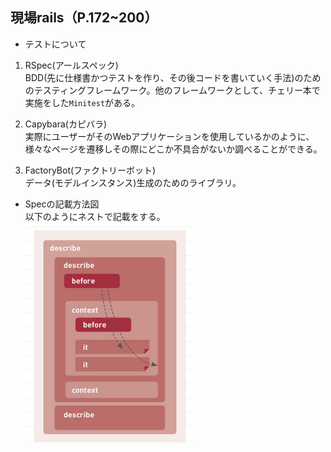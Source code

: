 ## 現場rails（P.172~200）
- テストについて  
1. RSpec(アールスペック)  
BDD(先に仕様書かつテストを作り、その後コードを書いていく手法)のためのテスティングフレームワーク。他のフレームワークとして、チェリー本で実施をした`Minitest`がある。  

2. Capybara(カピバラ)  
実際にユーザーがそのWebアプリケーションを使用しているかのように、様々なページを遷移しその際にどこか不具合がないか調べることができる。

3. FactoryBot(ファクトリーボット)  
データ(モデルインスタンス)生成のためのライブラリ。  

- Specの記載方法図  
以下のようにネストで記載をする。  
![Spec](2020-06-13-11-53-03.png)  


